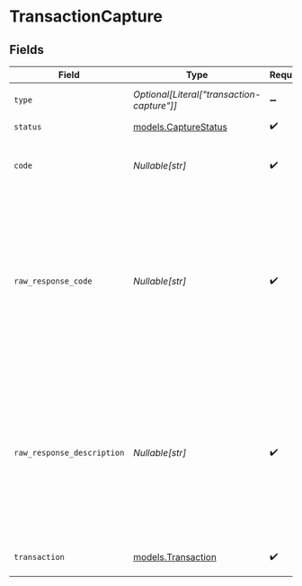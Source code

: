 # TransactionCapture


## Fields

| Field                                                                                                                                                       | Type                                                                                                                                                        | Required                                                                                                                                                    | Description                                                                                                                                                 | Example                                                                                                                                                     |
| ----------------------------------------------------------------------------------------------------------------------------------------------------------- | ----------------------------------------------------------------------------------------------------------------------------------------------------------- | ----------------------------------------------------------------------------------------------------------------------------------------------------------- | ----------------------------------------------------------------------------------------------------------------------------------------------------------- | ----------------------------------------------------------------------------------------------------------------------------------------------------------- |
| `type`                                                                                                                                                      | *Optional[Literal["transaction-capture"]]*                                                                                                                  | :heavy_minus_sign:                                                                                                                                          | Always `transaction-capture`.                                                                                                                               | transaction-capture                                                                                                                                         |
| `status`                                                                                                                                                    | [models.CaptureStatus](../models/capturestatus.md)                                                                                                          | :heavy_check_mark:                                                                                                                                          | N/A                                                                                                                                                         |                                                                                                                                                             |
| `code`                                                                                                                                                      | *Nullable[str]*                                                                                                                                             | :heavy_check_mark:                                                                                                                                          | The standardized error code set by Gr4vy.                                                                                                                   | service_error                                                                                                                                               |
| `raw_response_code`                                                                                                                                         | *Nullable[str]*                                                                                                                                             | :heavy_check_mark:                                                                                                                                          | This is the response code received from the payment service. This can be set to any value and is not standardized across different payment services.        | E104                                                                                                                                                        |
| `raw_response_description`                                                                                                                                  | *Nullable[str]*                                                                                                                                             | :heavy_check_mark:                                                                                                                                          | This is the response description received from the payment service. This can be set to any value and is not standardized across different payment services. | Internal error                                                                                                                                              |
| `transaction`                                                                                                                                               | [models.Transaction](../models/transaction.md)                                                                                                              | :heavy_check_mark:                                                                                                                                          | A full transaction resource.                                                                                                                                |                                                                                                                                                             |